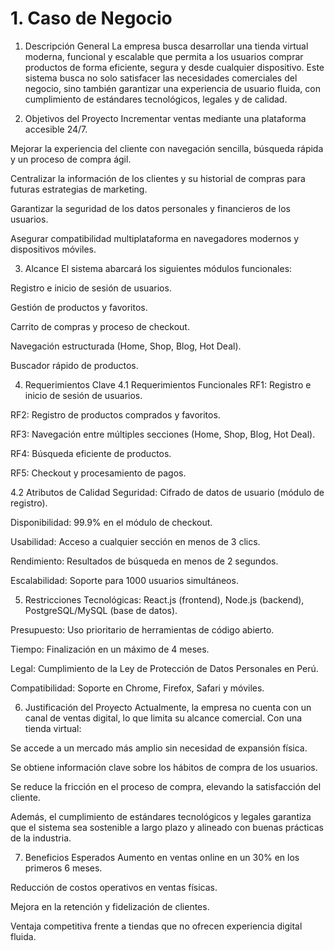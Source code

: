 # 1. Caso de Negocio

1. Descripción General
La empresa busca desarrollar una tienda virtual moderna, funcional y escalable que permita a los usuarios comprar productos de forma eficiente, segura y desde cualquier dispositivo. Este sistema busca no solo satisfacer las necesidades comerciales del negocio, sino también garantizar una experiencia de usuario fluida, con cumplimiento de estándares tecnológicos, legales y de calidad.

2. Objetivos del Proyecto
Incrementar ventas mediante una plataforma accesible 24/7.

Mejorar la experiencia del cliente con navegación sencilla, búsqueda rápida y un proceso de compra ágil.

Centralizar la información de los clientes y su historial de compras para futuras estrategias de marketing.

Garantizar la seguridad de los datos personales y financieros de los usuarios.

Asegurar compatibilidad multiplataforma en navegadores modernos y dispositivos móviles.

3. Alcance
El sistema abarcará los siguientes módulos funcionales:

Registro e inicio de sesión de usuarios.

Gestión de productos y favoritos.

Carrito de compras y proceso de checkout.

Navegación estructurada (Home, Shop, Blog, Hot Deal).

Buscador rápido de productos.

4. Requerimientos Clave
4.1 Requerimientos Funcionales
RF1: Registro e inicio de sesión de usuarios.

RF2: Registro de productos comprados y favoritos.

RF3: Navegación entre múltiples secciones (Home, Shop, Blog, Hot Deal).

RF4: Búsqueda eficiente de productos.

RF5: Checkout y procesamiento de pagos.

4.2 Atributos de Calidad
Seguridad: Cifrado de datos de usuario (módulo de registro).

Disponibilidad: 99.9% en el módulo de checkout.

Usabilidad: Acceso a cualquier sección en menos de 3 clics.

Rendimiento: Resultados de búsqueda en menos de 2 segundos.

Escalabilidad: Soporte para 1000 usuarios simultáneos.

5. Restricciones
Tecnológicas: React.js (frontend), Node.js (backend), PostgreSQL/MySQL (base de datos).

Presupuesto: Uso prioritario de herramientas de código abierto.

Tiempo: Finalización en un máximo de 4 meses.

Legal: Cumplimiento de la Ley de Protección de Datos Personales en Perú.

Compatibilidad: Soporte en Chrome, Firefox, Safari y móviles.

6. Justificación del Proyecto
Actualmente, la empresa no cuenta con un canal de ventas digital, lo que limita su alcance comercial. Con una tienda virtual:

Se accede a un mercado más amplio sin necesidad de expansión física.

Se obtiene información clave sobre los hábitos de compra de los usuarios.

Se reduce la fricción en el proceso de compra, elevando la satisfacción del cliente.

Además, el cumplimiento de estándares tecnológicos y legales garantiza que el sistema sea sostenible a largo plazo y alineado con buenas prácticas de la industria.

7. Beneficios Esperados
Aumento en ventas online en un 30% en los primeros 6 meses.

Reducción de costos operativos en ventas físicas.

Mejora en la retención y fidelización de clientes.

Ventaja competitiva frente a tiendas que no ofrecen experiencia digital fluida.

